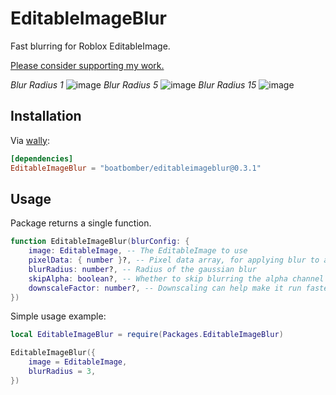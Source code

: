 # EditableImageBlur

Fast blurring for Roblox EditableImage.

[Please consider supporting my work.](https://github.com/sponsors/boatbomber)

*Blur Radius 1*
![image](https://github.com/boatbomber/EditableImageBlur/assets/40185666/12735c3f-c81b-4c4e-ae7c-e1258cb7ff2d)
*Blur Radius 5*
![image](https://github.com/boatbomber/EditableImageBlur/assets/40185666/baa961cb-045e-4e19-a32a-5612a9f330f9)
*Blur Radius 15*
![image](https://github.com/boatbomber/EditableImageBlur/assets/40185666/3bc1203e-0e3a-40b3-a67e-f53eb039b38f)

## Installation

Via [wally](https://wally.run):

```toml
[dependencies]
EditableImageBlur = "boatbomber/editableimageblur@0.3.1"
```


## Usage

Package returns a single function.

```lua
function EditableImageBlur(blurConfig: {
	image: EditableImage, -- The EditableImage to use
	pixelData: { number }?, -- Pixel data array, for applying blur to an image data that isn't yet written into the EditableImage
	blurRadius: number?, -- Radius of the gaussian blur
	skipAlpha: boolean?, -- Whether to skip blurring the alpha channel
	downscaleFactor: number?, -- Downscaling can help make it run faster for minimal loss in quality (ddownscaling won't apply if pixelData is passed)
})

```

Simple usage example:

```lua
local EditableImageBlur = require(Packages.EditableImageBlur)

EditableImageBlur({
    image = EditableImage,
    blurRadius = 3,
})
```
